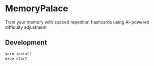 # MemoryPalace

Train your memory with spaced repetition flashcards using AI-powered difficulty adjustment

## Development

```bash
yarn install
expo start
```
